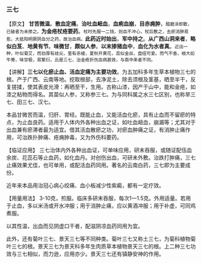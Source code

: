 ### 三七

【原文】  **甘苦微温**。**散血定痛**。**治吐血衄血**，**血痢血崩**，**目赤痈肿**，<small>醋磨涂即散，已破者为未掺之。</small>**为金疮杖疮要药**。<small>杖时先服一二钱，则血不冲心，杖后敷之，去瘀消肿易愈。大抵阳明厥阴血分之药，故治血病。</small>**此药近时始出**，**军中持之**。**从广西山洞来者**，**略似白芨**、**地黄有节**。**味微甘**，**颇似人参**。**以末掺猪血中**，**血化为水者真**。<small>近出一种，叶似菊艾，而劲厚有歧尖，茎有赤棱，夏秋开黄花，蕊似金丝，盘纽可爱。而气不香，根大如牛蒡，味甘极，易繁衍，云是三七，治金疮折伤血病甚效，与南中来者不同。</small>
    

【讲解】**三七以化瘀止血、活血定痛为主要功效**。为五加科多年生草本植物三七的根。产于广西、云南等地。挖取根部，去净泥土，除去须根及茎基，晒至半干，反复搓揉，使其表皮光滑：再晒至干，生用。古称山漆，因产于山中，能和金疮，如漆之粘物而得名。其苗似人参，又称参三七。为与同科属之水三七区别，也称旱三七、田三七、汉七。
    

本品甘微苦而温，归肝、胃经。既能止血，又能活血化瘀，具有止血而不留瘀的特点，为止血良药。适用于人体内外各种出血之证，如吐血衄血，崩漏等；尤其对于出血兼有瘀滞者最为适宜。借其活血散瘀之功，对瘀血肿痛之证，有消肿止痛作用，可治跌扑肿痛、疮痈肿毒，又为外伤科要药。

【临证应用】 三七治体内外各种出血证，可单味应用，研末吞服，或随证配伍血余炭、花蕊石等止血药，如化血丹。对创伤出血，可研未外敷。治跌打肿痛，三七止痛效果尤佳，也可单用，或配活血药同用。著名的云南白药，三七即为主要成份。

近年来本品用治冠心病心绞痛、血小板减少性紫癜，都有一定疗效。

【用量用法】 3-10克，煎服。临床多研末吞服，每次1一1.5克。外用适量。若用于止血，多以米汤或开水冲服；用于消肿止痛，应以黄酒冲服；用于补虚，可同鸡煮服。
    

以其性温，出血而见阴虚口干者，配滋阴凉血药同用为宜。

此外，还有菊叶三七、景天三七等不同种类。菊叶三七又称土三七，为菊科植物菊叶三七的根。景天三七为景天科多年生肉质草本植物景天三七的根。上二种三七功效与三七相似，而力逊，应用亦少。景天三七还有镇静安神的作用。
